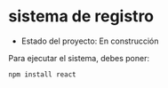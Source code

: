 <h1>sistema de registro</h1>

- Estado del proyecto: En construcción

Para ejecutar el sistema, debes poner: 

````npm install react````

